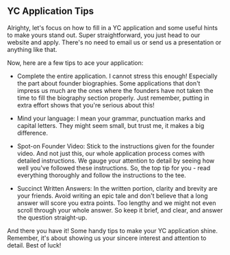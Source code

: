 ## YC Application Tips

Alrighty, let's focus on how to fill in a YC application and some useful hints to make yours stand out. Super straightforward, you just head to our website and apply. There's no need to email us or send us a presentation or anything like that. 

Now, here are a few tips to ace your application:

* Complete the entire application. I cannot stress this enough! Especially the part about founder biographies. Some applications that don't impress us much are the ones where the founders have not taken the time to fill the biography section properly. Just remember, putting in extra effort shows that you're serious about this!

* Mind your language: I mean your grammar, punctuation marks and capital letters. They might seem small, but trust me, it makes a big difference.

* Spot-on Founder Video: Stick to the instructions given for the founder video. And not just this, our whole application process comes with detailed instructions. We gauge your attention to detail by seeing how well you've followed these instructions. So, the top tip for you - read everything thoroughly and follow the instructions to the tee.

* Succinct Written Answers: In the written portion, clarity and brevity are your friends. Avoid writing an epic tale and don't believe that a long answer will score you extra points. Too lengthy and we might not even scroll through your whole answer. So keep it brief, and clear, and answer the question straight-up.

And there you have it! Some handy tips to make your YC application shine. Remember, it's about showing us your sincere interest and attention to detail. Best of luck!